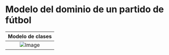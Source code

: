 # Modelo del dominio de un **partido de fútbol**

|Modelo de clases|
|:-:|
|![Image](imagenes/DigramaDeClasesImg.png)|

